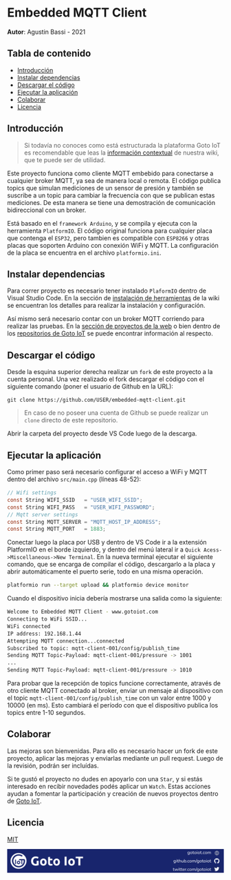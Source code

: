 # Embedded MQTT Client

**Autor**: Agustin Bassi - 2021

## Tabla de contenido

* [Introducción](#introducción)
* [Instalar dependencias](#instalar-dependencias)
* [Descargar el código](#descargar-el-código)
* [Ejecutar la aplicación](#ejecutar-la-aplicación)
* [Colaborar](#colaborar)
* [Licencia](#licencia)

## Introducción

> Si todavía no conoces como está estructurada la plataforma Goto IoT es recomendable que leas la [información contextual](https://github.com/gotoiot/doc/wiki#informaci%C3%B3n-contextual) de nuestra wiki, que te puede ser de utilidad.

Este proyecto funciona como cliente MQTT embebido para conectarse a cualquier broker MQTT, ya sea de manera local o remota. El código publica topics que simulan mediciones de un sensor de presión y también se suscribe a un topic para cambiar la frecuencia con que se publican estas mediciones. De esta manera se tiene una demostración de comunicación bidireccional con un broker.

Está basado en el `framework Arduino`, y se compila y ejecuta con la herramienta `PlatformIO`. El código original funciona para cualquier placa que contenga el `ESP32`, pero tambien es compatible con `ESP8266` y otras placas que soporten Arduino con conexión WiFi y MQTT. La configuración de la placa se encuentra en el archivo `platformio.ini`.

## Instalar dependencias

Para correr proyecto es necesario tener instalado `PlaformIO` dentro de Visual Studio Code. En la sección de [instalación de herramientas](https://github.com/gotoiot/doc/wiki/Herramientas#instalaci%C3%B3n) de la wiki se encuentran los detalles para realizar la instalación y configuración.

Así mismo será necesario contar con un broker MQTT corriendo para realizar las pruebas. En la [sección de proyectos de la web](https://www.gotoiot.com/pages/projects) o bien dentro de los [repositorios de Goto IoT](https://github.com/gotoiot?q=mqtt) se puede encontrar información al respecto.

## Descargar el código

Desde la esquina superior derecha realizar un `fork` de este proyecto a la cuenta personal. Una vez realizado el fork descargar el código con el siguiente comando (poner el usuario de Github en la URL):

```
git clone https://github.com/USER/embedded-mqtt-client.git
```

> En caso de no poseer una cuenta de Github se puede realizar un `clone` directo de este repositorio.

Abrir la carpeta del proyecto desde VS Code luego de la descarga.

## Ejecutar la aplicación


Como primer paso será necesario configurar el acceso a WiFi y MQTT dentro del archivo `src/main.cpp` (líneas 48-52):

```c
// Wifi settings
const String WIFI_SSID   = "USER_WIFI_SSID";
const String WIFI_PASS   = "USER_WIFI_PASSWORD";
// Mqtt server settings
const String MQTT_SERVER = "MQTT_HOST_IP_ADDRESS";
const String MQTT_PORT   = 1883;
```

Conectar luego la placa por USB y dentro de VS Code ir a la extensión PlatformIO en el borde izquierdo, y dentro del menú lateral ir a `Quick Acess->Miscellaneous->New Terminal`. En la nueva terminal ejecutar el siguiente comando, que se encarga de compilar el código, descargarlo a la placa y abrir automáticamente el puerto serie, todo en una misma operación.

```sh
platformio run --target upload && platformio device monitor
```

Cuando el dispositivo inicia debería mostrarse una salida como la siguiente:

```sh
Welcome to Embedded MQTT Client - www.gotoiot.com
Connecting to WiFi SSID...
WiFi connected
IP address: 192.168.1.44
Attempting MQTT connection...connected
Subscribed to topic: mqtt-client-001/config/publish_time
Sending MQTT Topic-Payload: mqtt-client-001/pressure -> 1001
...
Sending MQTT Topic-Payload: mqtt-client-001/pressure -> 1010
```

Para probar que la recepción de topics funcione correctamente, através de otro cliente MQTT conectado al broker, enviar un mensaje al dispositivo con el topic `mqtt-client-001/config/publish_time` con un valor entre 1000 y 10000 (en ms). Esto cambiará el período con que el dispositivo publica los topics entre 1-10 segundos.

## Colaborar

Las mejoras son bienvenidas. Para ello es necesario hacer un fork de este proyecto, aplicar las mejoras y enviarlas mediante un pull request. Luego de la revisión, podrán ser incluídas.

Si te gustó el proyecto no dudes en apoyarlo con una `Star`, y si estás interesado en recibir novedades podés aplicar un `Watch`. Estas acciones ayudan a fomentar la participación y creación de nuevos proyectos dentro de [Goto IoT](https://github.com/gotoiot/).

## Licencia

[MIT](https://choosealicense.com/licenses/mit/)

![footer](doc/gotoiot-footer.png)